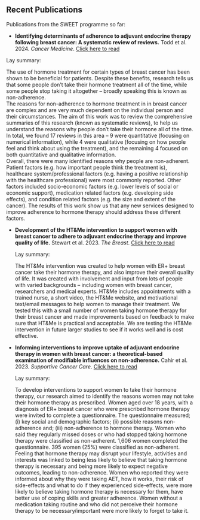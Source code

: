 ## Recent Publications

Publications from the SWEET programme so far:

- <b>Identifying determinants of adherence to adjuvant endocrine therapy following breast cancer: A systematic review of reviews.</b> Todd et al. 2024. <em> Cancer Medicine</em>. [Click here to read](https://onlinelibrary.wiley.com/doi/10.1002/cam4.6937)

Lay summary:

The use of hormone treatment for certain types of breast cancer has been shown to be beneficial for patients.  Despite these benefits, research tells us that some people don’t take their hormone treatment all of the time, while some people stop taking it altogether – broadly speaking this is known as non-adherence.  
The reasons for non-adherence to hormone treatment in in breast cancer are complex and are very much dependent on the individual person and their circumstances. The aim of this work was to review the comprehensive summaries of this research (known as systematic reviews), to help us understand the reasons why people don’t take their hormone all of the time.  
In total, we found 17 reviews in this area – 9 were quantitative (focusing on numerical information), while 4 were qualitative (focusing on how people feel and think about using the treatment), and the remaining 4 focused on both quantitative and qualitative information.  
Overall, there were many identified reasons why people are non-adherent. Patient factors (e.g. how important people think the treatment is), healthcare system/professional factors (e.g. having a positive relationship with the healthcare professional) were most commonly reported.  Other factors included socio-economic factors (e.g. lower levels of social or economic support), medication related factors (e.g. developing side effects), and condition related factors (e.g. the size and extent of the cancer).  The results of this work show us that any new services designed to improve adherence to hormone therapy should address these different factors.


- <b>Development of the HT&Me intervention to support women with breast cancer to adhere to adjuvant endocrine therapy and improve quality of life.</b> Stewart et al. 2023. <em>The Breast</em>. [Click here to read](https://www.sciencedirect.com/science/article/pii/S0960977623005039)

  Lay summary:

  The HT&Me intervention was created to help women with ER+ breast cancer take their hormone therapy, and also improve their overall quality of life. It was created with involvement and input from lots of people with varied backgrounds – including women with breast cancer, researchers and medical experts. HT&Me includes appointments with a trained nurse, a short video, the HT&Me website, and motivational text/email messages to help women to manage their treatment. We tested this with a small number of women taking hormone therapy for their breast cancer and made improvements based on feedback to make sure that HT&Me is practical and acceptable. We are testing the HT&Me intervention in future larger studies to see if it works well and is cost effective.

- <b>Informing interventions to improve uptake of adjuvant endocrine therapy in women with breast cancer: a theoretical-based examination of modifiable influences on non-adherence.</b> Cahir et al. 2023. <em>Supportive Cancer Care</em>. [Click here to read](https://pubmed.ncbi.nlm.nih.gov/36869943/)

  Lay summary:

  To develop interventions to support women to take their hormone therapy, our research aimed to identify the reasons women may not take their hormone therapy as prescribed. Women aged over 18 years, with a diagnosis of ER+ breast cancer who were prescribed hormone therapy were invited to complete a questionnaire. The questionnaire measured; (i) key social and demographic factors; (ii) possible reasons non-adherence and; (iii) non-adherence to hormone therapy. Women who said they regularly missed doses or who had stopped taking hormone therapy were classified as non-adherent. 1,606 women completed the questionnaire. 395 women (25%) were classified as non-adherent. Feeling that hormone therapy may disrupt your lifestyle, activities and interests was linked to being less likely to believe that taking hormone therapy is necessary and being more likely to expect negative outcomes, leading to non-adherence. Women who reported they were informed about why they were taking AET, how it works, their risk of side-effects and what to do if they experienced side-effects, were more likely to believe taking hormone therapy is necessary for them, have better use of coping skills and greater adherence. Women without a medication taking routine and who did not perceive their hormone therapy to be necessary/important were more likely to forget to take it.
